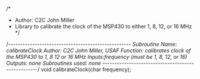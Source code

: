 /*
 * Author: C2C John Miller
 * Library to calibrate the clock of the MSP430 to either 1, 8, 12, or 16 MHz
 */


/*---------------------------------------------------
 Subroutine Name: calibrateClock
 Author: C2C John Miller, USAF
 Function: calibrates clock of the MSP430 to 1, 8 12  or 16 MHz
 Inputs:frequency (must be 1, 8, 12, or 16)
 Outputs: none
 Subroutines used: none
 ---------------------------------------------------*/
void calibrateClock(char frequency);
